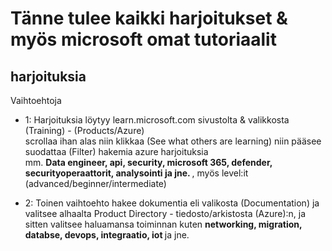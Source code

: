 # Tänne tulee kaikki harjoitukset & myös microsoft omat tutoriaalit

## harjoituksia

Vaihtoehtoja
- 1: Harjoituksia löytyy learn.microsoft.com sivustolta & valikkosta (Training) - (Products/Azure) 
<br> scrollaa ihan alas niin klikkaa (See what others are learning) niin pääsee suodattaa (Filter) hakemia azure harjoituksia <br> 
mm. <b> Data engineer, api, security, microsoft 365, defender, securityoperaattorit, analysointi ja jne. </b>, myös level:it (advanced/beginner/intermediate)

- 2: Toinen vaihtoehto hakee dokumentia eli valikosta (Documentation) ja valitsee alhaalta Product Directory - tiedosto/arkistosta (Azure):n, ja sitten valitsee haluamansa toiminnan kuten <b> networking, migration, databse, devops, integraatio, iot </b> ja jne.
